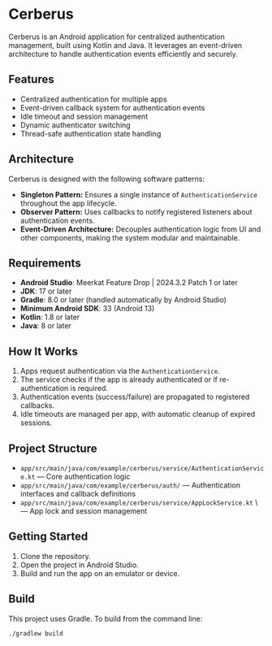 # Cerberus

Cerberus is an Android application for centralized authentication management, built using Kotlin and Java. It leverages an event-driven architecture to handle authentication events efficiently and securely.

## Features

- Centralized authentication for multiple apps
- Event-driven callback system for authentication events
- Idle timeout and session management
- Dynamic authenticator switching
- Thread-safe authentication state handling

## Architecture

Cerberus is designed with the following software patterns:

- **Singleton Pattern:** Ensures a single instance of `AuthenticationService` throughout the app lifecycle.
- **Observer Pattern:** Uses callbacks to notify registered listeners about authentication events.
- **Event-Driven Architecture:** Decouples authentication logic from UI and other components, making the system modular and maintainable.

## Requirements
  
- **Android Studio**: Meerkat Feature Drop | 2024.3.2 Patch 1 or later
- **JDK**: 17 or later
- **Gradle**: 8.0 or later (handled automatically by Android Studio)
- **Minimum Android SDK**: 33 (Android 13)
- **Kotlin**: 1.8 or later
- **Java**: 8 or later

## How It Works

1. Apps request authentication via the `AuthenticationService`.
2. The service checks if the app is already authenticated or if re-authentication is required.
3. Authentication events (success/failure) are propagated to registered callbacks.
4. Idle timeouts are managed per app, with automatic cleanup of expired sessions.

## Project Structure

- `app/src/main/java/com/example/cerberus/service/AuthenticationService.kt` — Core authentication logic
- `app/src/main/java/com/example/cerberus/auth/` — Authentication interfaces and callback definitions
- `app/src/main/java/com/example/cerberus/service/AppLockService.kt` \— App lock and session management
  
## Getting Started

1. Clone the repository.
2. Open the project in Android Studio.
3. Build and run the app on an emulator or device.

## Build

This project uses Gradle. To build from the command line:

```sh
./gradlew build
